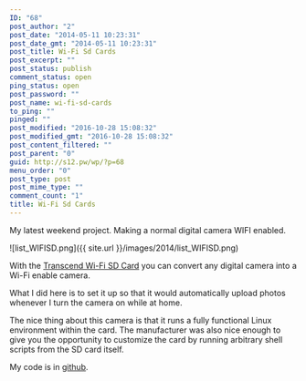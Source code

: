 ```yaml
---
ID: "68"
post_author: "2"
post_date: "2014-05-11 10:23:31"
post_date_gmt: "2014-05-11 10:23:31"
post_title: Wi-Fi Sd Cards
post_excerpt: ""
post_status: publish
comment_status: open
ping_status: open
post_password: ""
post_name: wi-fi-sd-cards
to_ping: ""
pinged: ""
post_modified: "2016-10-28 15:08:32"
post_modified_gmt: "2016-10-28 15:08:32"
post_content_filtered: ""
post_parent: "0"
guid: http://s12.pw/wp/?p=68
menu_order: "0"
post_type: post
post_mime_type: ""
comment_count: "1"
title: Wi-Fi Sd Cards
---
```


My latest weekend project. Making a normal digital camera WIFI enabled.

![list_WIFISD.png]({{ site.url }}/images/2014/list_WIFISD.png)

With the [Transcend Wi-Fi SD Card](http://www.transcend-info.com/products/Catlist.asp?FldNo=24) you can convert any digital camera into a Wi-Fi enable camera.

What I did here is to set it up so that it would automatically upload photos whenever I turn the camera on while at home.

The nice thing about this camera is that it runs a fully functional Linux environment within the card. The manufacturer was also nice enough to give you the opportunity to customize the card by running arbitrary shell scripts from the SD card itself.

My code is in [github](https://github.com/alejandroliu/sdwifi).

